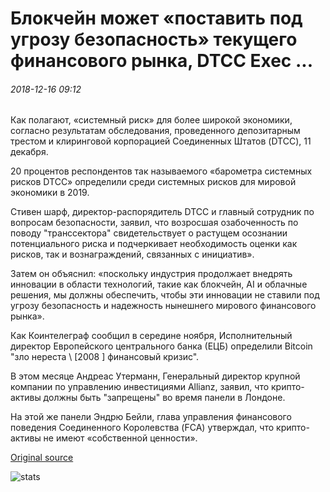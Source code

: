 # Блокчейн может «поставить под угрозу безопасность» текущего финансового рынка, DTCC Exec ...

###### 2018-12-16 09:12

Как полагают, «системный риск» для более широкой экономики, согласно результатам обследования, проведенного депозитарным трестом и клиринговой корпорацией Соединенных Штатов (DTCC), 11 декабря.

20 процентов респондентов так называемого «барометра системных рисков DTCC» определили среди системных рисков для мировой экономики в 2019.

Стивен шарф, директор-распорядитель DTCC и главный сотрудник по вопросам безопасности, заявил, что возросшая озабоченность по поводу "транссектора" свидетельствует о растущем осознании потенциального риска и подчеркивает необходимость оценки как рисков, так и вознаграждений, связанных с инициатив».

Затем он объяснил: «поскольку индустрия продолжает внедрять инновации в области технологий, такие как блокчейн, AI и облачные решения, мы должны обеспечить, чтобы эти инновации не ставили под угрозу безопасность и надежность нынешнего мирового финансового рынка».

Как Коинтелеграф сообщил в середине ноября, Исполнительный директор Европейского центрального банка (ЕЦБ) определили Bitcoin "зло нереста \ [2008 \] финансовый кризис".

В этом месяце Андреас Утерманн, Генеральный директор крупной компании по управлению инвестициями Allianz, заявил, что крипто-активы должны быть "запрещены" во время панели в Лондоне.

На этой же панели Эндрю Бейли, глава управления финансового поведения Соединенного Королевства (FCA) утверждал, что крипто-активы не имеют «собственной ценности».

[Original source](https://cointelegraph.com/news/blockchain-could-jeopardize-the-safety-of-current-financial-marketplace-dtcc-exec)

![stats](https://c.statcounter.com/11760860/0/a89fa40b/1/ "stats")